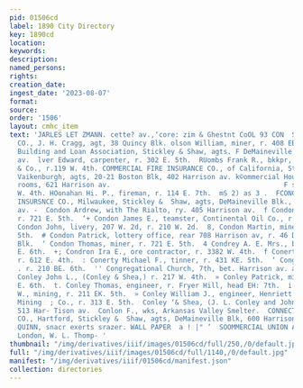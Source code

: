 ```yaml
---
pid: 01506cd
label: 1890 City Directory
key: 1890cd
location: 
keywords: 
description: 
named_persons: 
rights: 
creation_date: 
ingest_date: '2023-08-07'
format: 
source: 
order: '1506'
layout: cmhc_item
text: 'JARLES LET ZMANN. cette? av.,‘core: zim & Ghestnt CoOL 93 CON  SCOLORADO TELEPHONE
  CO., J. H. Cragg, agt, 38 Quincy Blk. olson William, miner, r. 408 EB. 12th.  eColumbia
  Building and Loan Association, Stickley & Shaw, agts. F DeMaineville Blk, 600 Harrison
  av.  lver Edward, carpenter, r. 302 E. 5th.  RUombs Frank R., bkkpr, Louis W. Sweitzer
  & Co., r.119 W. 4th. COMMERCIAL FIRE INSURANCE CO., of California, Steel & t Van
  Vaikenburgh, agts, 20-21 Boston Blk, 402 Harrison av. k©ommercial House, furnished
  rooms, 621 Harrison av.                                           F son, agt, 104
  W. 4th. HOonahan Hi. P., fireman, r. 114 E. 7th.  mS 2) as 3 .  FCONCORDIA FIRE
  INSURSNCE CO., Milwaukee, Stickley &  Shaw, agts, DeMaineville Blk., 600 Harrison
  av. -  Condon Ardrew, with The Rialto, ry. 405 Harrison av.  f Condon Eliza Mrs.,
  r. 721 E. 5th.  ‘+ Condon James E., teamster, Continental Oil Co., r. 219 E. 10th.  »
  Condon John, livery, 207 W. 2d, r. 210 W. 2d.  8, Condon Martin, miner, r. 721 E.
  5th.  # Condon Patrick, lottery office, rear 708 Harrison av, r. 46 Dela-  ware
  Blk.  ‘ Condon Thomas, miner, r. 721 E. 5th.  4 Condrey A. E. Mrs., boarding, 422
  E. 6th.  +; Condron Ira E., ore contractor, r. 3382 W. 4th.  f Conerty John J. miner,
  r. 612 E. 4th.  : Conerty Michael F., tinner, r. 431 KE. 5th.  ‘ Congdon M. D. Mrs.
  . r. 210 BE. 6th.  '' Congregational Church, 7th, bet. Harrison av. and Poplar.  Br
  Conley John L., (Conley & Shea,) r. 217 W. 4th.  » Conley Patrick, miner, r. 406
  E. 6th.  t. Conley Thomas, engineer, r. Fryer Hill, head EH: 7th.  i Conley Thomas
  W., mining, r. 211 EK. 5th.  » Conley William J., engineer, Henriett and Maid Cons.
  Mining  ; Co., r. 313 E. 5th.  Conley ‘& Shea, (J. L. Conley and John Shea,) saloon,
  513 Har- Tison av.  Conlon F., wks, Arkansas Valley Smelter.  CONNECTICUT FIRE INSURANCE
  CO., Hartford, Stickley &  Shaw, agts, DeMaineville Blk, 600 Harrison av.  de J.
  QUINN, snacr exerts srazer. WALL PAPER  a ! |" ’  SOOMMERCIAL UNION ASSURANCE CO.,
  London, W. L. Thomp- '
thumbnail: "/img/derivatives/iiif/images/01506cd/full/250,/0/default.jpg"
full: "/img/derivatives/iiif/images/01506cd/full/1140,/0/default.jpg"
manifest: "/img/derivatives/iiif/01506cd/manifest.json"
collection: directories
---
```

